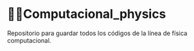 # 🌹🌹Computacional_physics
Repositorio para guardar todos los códigos de la línea de física computacional.

